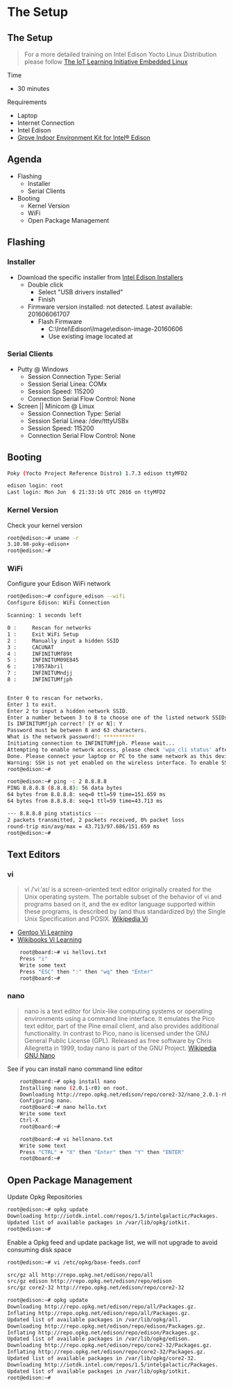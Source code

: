 # The Setup

## The Setup

> For a more detailed training on Intel Edison Yocto Linux Distribution please follow [The IoT Learning Initiative Embedded Linux](https://theiotlearninginitiative.gitbooks.io/embedded-linux/content/)

Time

* 30 minutes

Requirements

* Laptop
* Internet Connection
* Intel Edison
* [Grove Indoor Environment Kit for Intel® Edison](https://www.seeedstudio.com/item_detail.html?p_id=2427)

## Agenda

* Flashing
  * Installer
  * Serial Clients
* Booting
  * Kernel Version
  * WiFi
  * Open Package Management

## Flashing

### Installer

* Download the specific installer from [Intel Edison Installers](https://software.intel.com/en-us/iot/hardware/edison/downloads)
  * Double click
    * Select "USB drivers installed"
    * Finish
  * Firmware version installed: not detected. Latest available: 201606061707
    * Flash Firmware
      * C:\Intel\Edison\Image\edison-image-20160606
      * Use existing image located at 

### Serial Clients

* Putty @ Windows
  * Session Connection Type: Serial
  * Session Serial Linea: COMx
  * Session Speed: 115200
  * Connection Serial Flow Control: None
* Screen \|\| Minicom @ Linux
  * Session Connection Type: Serial
  * Session Serial Linea: /dev/tttyUSBx
  * Session Speed: 115200
  * Connection Serial Flow Control: None

## Booting

```bash
Poky (Yocto Project Reference Distro) 1.7.3 edison ttyMFD2                      

edison login: root                                                              
Last login: Mon Jun  6 21:33:16 UTC 2016 on ttyMFD2
```

### Kernel Version

Check your kernel version

```bash
root@edison:~# uname -r                                                         
3.10.98-poky-edison+                                                            
root@edison:~#
```

### WiFi

Configure your Edison WiFi network

```bash
root@edison:~# configure_edison --wifi
Configure Edison: WiFi Connection

Scanning: 1 seconds left  

0 :     Rescan for networks
1 :     Exit WiFi Setup
2 :     Manually input a hidden SSID
3 :     CACUNAT
4 :     INFINITUMf89t
5 :     INFINITUM09E845
6 :     17057Abril
7 :     INFINITUMndjj
8 :     INFINITUMfjph


Enter 0 to rescan for networks.
Enter 1 to exit.
Enter 2 to input a hidden network SSID.
Enter a number between 3 to 8 to choose one of the listed network SSIDs: 8
Is INFINITUMfjph correct? [Y or N]: Y
Password must be between 8 and 63 characters.
What is the network password?: **********
Initiating connection to INFINITUMfjph. Please wait...                          
Attempting to enable network access, please check 'wpa_cli status' after a minu.
Done. Please connect your laptop or PC to the same network as this device and g.
Warning: SSH is not yet enabled on the wireless interface. To enable SSH access.
root@edison:~#
```

```bash
root@edison:~# ping -c 2 8.8.8.8                                                
PING 8.8.8.8 (8.8.8.8): 56 data bytes                                           
64 bytes from 8.8.8.8: seq=0 ttl=59 time=151.659 ms                             
64 bytes from 8.8.8.8: seq=1 ttl=59 time=43.713 ms                              

--- 8.8.8.8 ping statistics ---                                                 
2 packets transmitted, 2 packets received, 0% packet loss                       
round-trip min/avg/max = 43.713/97.686/151.659 ms                               
root@edison:~#
```

## Text Editors

### vi

> vi /ˈviːˈaɪ/ is a screen-oriented text editor originally created for the Unix operating system. The portable subset of the behavior of vi and programs based on it, and the ex editor language supported within these programs, is described by \(and thus standardized by\) the Single Unix Specification and POSIX. [Wikipedia Vi](https://en.wikipedia.org/wiki/Vi)

* [Gentoo Vi Learning](https://wiki.gentoo.org/wiki/Vim/Guide)
* [Wikibooks Vi Learning](https://en.wikibooks.org/wiki/Learning_the_vi_Editor)

```bash
    root@board:~# vi hellovi.txt
    Press "i"
    Write some text
    Press "ESC" then ":" then "wq" then "Enter"
    root@board:~#
```

### nano

> nano is a text editor for Unix-like computing systems or operating environments using a command line interface. It emulates the Pico text editor, part of the Pine email client, and also provides additional functionality. In contrast to Pico, nano is licensed under the GNU General Public License \(GPL\). Released as free software by Chris Allegretta in 1999, today nano is part of the GNU Project. [Wikipedia GNU Nano](https://en.wikipedia.org/wiki/GNU_nano)

See if you can install nano command line editor

```bash
    root@board:~# opkg install nano
    Installing nano (2.0.1-r0) on root.
    Downloading http://repo.opkg.net/edison/repo/core2-32/nano_2.0.1-r0_core2-32.ipk.
    Configuring nano.
    root@board:~# nano hello.txt
    Write some text
    Ctrl-X
    root@board:~#
```

```bash
    root@board:~# vi hellonano.txt
    Write some text
    Press "CTRL" + "X" then "Enter" then "Y" then "ENTER"
    root@board:~#
```

## Open Package Management

Update Opkg Repositories

```bash
root@edison:~# opkg update
Downloading http://iotdk.intel.com/repos/1.5/intelgalactic/Packages.
Updated list of available packages in /var/lib/opkg/iotkit.
root@edison:~#
```

Enable a Opkg feed and update package list, we will not upgrade to avoid consuming disk space

```bash
root@edison:~# vi /etc/opkg/base-feeds.conf
```

```bash
src/gz all http://repo.opkg.net/edison/repo/all
src/gz edison http://repo.opkg.net/edison/repo/edison
src/gz core2-32 http://repo.opkg.net/edison/repo/core2-32
```

```bash
root@edison:~# opkg update
Downloading http://repo.opkg.net/edison/repo/all/Packages.gz.
Inflating http://repo.opkg.net/edison/repo/all/Packages.gz.
Updated list of available packages in /var/lib/opkg/all.
Downloading http://repo.opkg.net/edison/repo/edison/Packages.gz.
Inflating http://repo.opkg.net/edison/repo/edison/Packages.gz.
Updated list of available packages in /var/lib/opkg/edison.
Downloading http://repo.opkg.net/edison/repo/core2-32/Packages.gz.
Inflating http://repo.opkg.net/edison/repo/core2-32/Packages.gz.
Updated list of available packages in /var/lib/opkg/core2-32.
Downloading http://iotdk.intel.com/repos/1.5/intelgalactic/Packages.
Updated list of available packages in /var/lib/opkg/iotkit.
root@edison:~#
```

